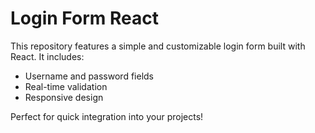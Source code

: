 # Login Form React

This repository features a simple and customizable login form built with React. It includes:

- Username and password fields
- Real-time validation
- Responsive design

Perfect for quick integration into your projects!
